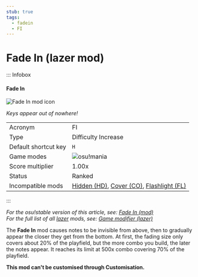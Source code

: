 ```yaml
---
stub: true
tags:
  - fadein
  - FI
---
```


# Fade In (lazer mod)

::: Infobox

<!-- lint ignore heading-increment -->

#### Fade In

![Fade In mod icon](/wiki/Gameplay/Game_modifier_(lazer)/img/mods/FI.png)

*Keys appear out of nowhere!*

|  |  |
| :-- | :-- |
| Acronym | FI |
| Type | Difficulty Increase |
| Default shortcut key | `H` |
| Game modes | ![][osu!mania] |
| Score multiplier | 1.00x |
| Status | Ranked |
| Incompatible mods | [Hidden (HD)](/wiki/Gameplay/Game_modifier/Hidden_(lazer)), [Cover (CO)](/wiki/Gameplay/Game_modifier/Cover), [Flashlight (FL)](/wiki/Gameplay/Game_modifier/Flashlight_(lazer)) |

:::

*For the osu!stable version of this article, see: [Fade In (mod)](/wiki/Gameplay/Game_modifier/Fade_In)*\
*For the full list of all [lazer](/wiki/Client/Release_stream/Lazer) mods, see: [Game modifier (lazer)](/wiki/Gameplay/Game_modifier_(lazer))*

The **Fade In** mod causes notes to be invisible from above, then to gradually appear the closer they get from the bottom. At first, the fading size only covers about 20% of the playfield, but the more combo you build, the later the notes appear. It reaches its limit at 500x combo covering 70% of the playfield.

**This mod can't be customised through Customisation.**

[osu!mania]: /wiki/shared/mode/mania.png "osu!mania"
